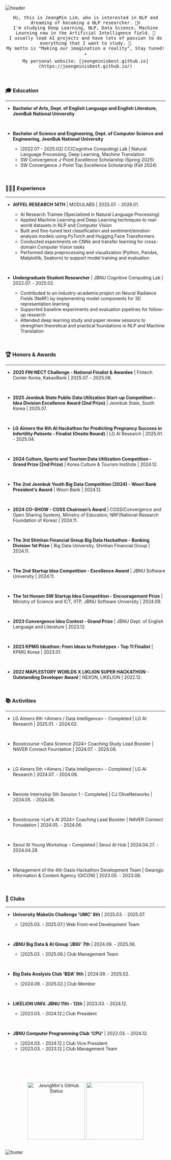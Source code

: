   
![header](https://capsule-render.vercel.app/api?type=waving&color=588beb&text=JEONGMIN&height=200&fontSize=90&fontColor=ffffff)

<p align="center">
  <samp> Hi, this is JeongMin Lim, who is interested in NLP and dreaming of becoming a NLP researcher. 🙋‍♀️ 
  </samp>
<br/>
  <samp> I'm studying Deep Learning, NLP, Data Science, Machine Learning now in the Artificial Intelligence field. 🤖
  </samp>
<br/>
  <samp> I usually lead AI projects and have lots of passion to do everything that I want to study. 🎇
  </samp>
<br/>
  <samp> My motto is "Making our imagination a reality", Stay tuned! ⭐
  </samp>
<br/>
  <samp> My personal website: [jeongminisbest.github.io](https://jeongminisbest.github.io/)
  </samp>
<br/>
<br/>  
<br/>  
<p align="left">

### 🎓 Education
---
- **Bachelor of Arts, Dept. of English Language and English Literature, JeonBuk National University**
<br/>

- **Bachelor of Science and Engineering, Dept. of Computer Science and Engineering, JeonBuk National University**
  
  - [2022.07 - 2025.02] CC(Cognitive Computing) Lab | Natural Language Processing, Deep Learning, Machine Translation
  - SW Convergence J-Point Excellence Scholarship (Spring 2025)
  - SW Convergence J-Point Top Excellence Scholarship (Fall 2024)
<br/>


### 👩🏻‍💻 Experience
---
- **AIFFEL RESEARCH 14TH** | MODULABS | 2025.07. - 2026.01.

  - AI Research Trainee (Specialized in Natural Language Processing)
  - Applied Machine Learning and Deep Learning techniques to real-world datasets in NLP and Computer Vision
  - Built and fine-tuned text classification and sentiment/emotion analysis models using PyTorch and Hugging Face Transformers
  - Conducted experiments on CNNs and transfer learning for cross-domain Computer Vision tasks
  - Performed data preprocessing and visualization (Python, Pandas, Matplotlib, Seaborn) to support model training and evaluation
<br/>

- **Undergraduate Student Researcher** | JBNU Cognitive Computing Lab | 2022.07. - 2025.02.

  - Contributed to an industry–academia project on Neural Radiance Fields (NeRF) by implementing model components for 3D representation learning
  - Supported baseline experiments and evaluation pipelines for follow-up research
  - Attended deep learning study and paper review sessions to strengthen theoretical and practical foundations in NLP and Machine Translation
<br/>


### 🏆 Honors & Awards
---
- **2025 FIN:NECT Challenge - National Finalist & Awardee** | Fintech Center Korea, KakaoBank | 2025.07. - 2025.08.
<br/>

- **2025 Jeonbuk State Public Data Utilization Start-up Competition - Idea Division Excellence Award (2nd Prize)** | Jeonbuk State, South Korea | 2025.07.
<br/>

- **LG Aimers the 6th AI Hackathon for Predicting Pregnancy Success in Infertility Patients - Finalist (Onsite Round)** | LG AI Research | 2025.01. - 2025.04.
<br/>

- **2024 Culture, Sports and Tourism Data Utilization Competition - Grand Prize (2nd Prize)** | Korea Culture & Tourism Institute | 2024.12.
<br/>

- **The 2nd Jeonbuk Youth Big Data Competition (2024) - Woori Bank President’s Award** | Woori Bank | 2024.12.
<br/>

- **2024 CO-SHOW - COSS Chairman’s Award** | COSS(Convergence and Open Sharing System), Ministry of Education, NRF(National Research Foundation of Korea) | 2024.11.
<br/>

- **The 3rd Shinhan Financial Group Big Data Hackathon - Banking Division 1st Prize** | Big Data University, Shinhan Financial Group | 2024.11.
<br/>

- **The 2nd Startup Idea Competition - Excellence Award** | JBNU Software University | 2024.11.
<br/>

- **The 1st Honam SW Startup Idea Competition - Encouragement Prize** | Ministry of Science and ICT, IITP, JBNU Software University | 2024.09.
<br/>

- **2023 Convergence Idea Contest - Grand Prize** | JBNU Dept. of English Language and Literature | 2023.12.
<br/>

- **2023 KPMG Ideathon: From Ideas to Prototypes - Top 11 Finalist** | KPMG Korea | 2023.01.
<br/>

- **2022 MAPLESTORY WORLDS X LIKLION SUPER HACKATHON - Outstanding Developer Award** | NEXON, LIKELION | 2022.12.
<br/>

### 📚 Activities
---
- LG Aimers 6th <Aimers / Data Intelligence> - Completed | LG AI Research | 2025.01. - 2024.02.
<br/>

- Boostcourse <Data Science 2024> Coaching Study Lead Booster | NAVER Connect Foundation | 2024.07. - 2024.08.
<br/>

- LG Aimers 5th <Aimers / Data Intelligence> - Completed | LG AI Research | 2024.07. - 2024.08.
<br/>

- Remote Internship 5th Session 1 - Completed | CJ OliveNetworks | 2024.05. - 2024.08.
<br/>

- Boostcourse <Let's AI 2024> Coaching Lead Booster | NAVER Connect Fonudation | 2024.05. - 2024.06.
<br/>

- Seoul AI Young Workshop - Completed | Seoul AI Hub | 2024.04.27. - 2024.04.28.
<br/>

- Management of the 4th Oasis Hackathon Development Team | Gwangju Information & Content Agency (GICON) | 2023.05. - 2023.08.
<br/>

### 📁 Clubs
---
- **University MakeUs Challenge 'UMC' 8th** | 2025.03. - 2025.07.

  - [2025.03. - 2025.07.] Web Front-end Development Team
<br/>

- **JBNU Big Data & AI Group 'JBIG' 7th** | 2024.09. - 2025.06.
  
  - [2025.03. - 2025.06.] Club Management Team
<br/>

- **Big Data Analysis Club 'BDA' 9th** | 2024.09. - 2025.02.
  
  - [2024.09. - 2025.02.] Club Member
<br/>

- **LIKELION UNIV. JBNU 11th - 12th** | 2023.03. - 2024.12.
  
  - [2023.03. - 2024.12.] Club President
<br/>

- **JBNU Computer Programming Club 'CPU'** | 2022.03. - 2024.12.
  
  - [2024.03. - 2024.12.] Club Vice President
  - [2023.03. - 2023.12.] Club Management Team
<br/>



<br/>
<br/>
<br/>
<p align="center">
  <a href="https://github.com/JeongMinIsBest"><img align="center" style="height:180px" src="https://github-readme-stats.vercel.app/api?username=JeongMinIsBest&show_icons=true&include_all_commits=true&hide_border=true&bg_color=30,CED8F6,588beb&title_color=fff&text_color=fff" alt="JeongMin's GitHub Status" /></a>
  <a href="https://github.com/JeongMinIsBest"><img align="center" style="height:180px" src="https://github-readme-stats.vercel.app/api/top-langs/?username=JeongMinIsBest&layout=compact&hide_border=true&bg_color=30,CED8F6,588beb&title_color=fff&text_color=fff" /></a> </samp>
<br/>  
<br/> 

![footer](https://capsule-render.vercel.app/api?section=footer&type=waving&color=588beb)
